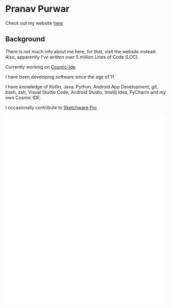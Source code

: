 # Pranav Purwar

Check out my website [here](https://invokevirtual.vercel.app)

## Background

There is not much info about me here, for that, visit the website instead.
Also, apparently *I've written over* 5 million Lines of Code (LOC).

Currently working on [Cosmic-Ide](https://github.com/Cosmic-Ide/Cosmic-Ide)

I have been developing software since the age of 11

I have knowledge of Kotlin, Java, Python, Android App Development, git, bash, zsh, Visual Studio Code, Android Studio, Intellij Idea, PyCharm and my *own* Cosmic IDE.

I occasionally contribute to [Sketchware Pro](https://github.com/Sketchware-Pro/Sketchware-Pro)

![Overview](https://github.com/PranavPurwar/PranavPurwar/blob/master/generated/overview.svg)
![Most Used Languages](https://github.com/PranavPurwar/PranavPurwar/blob/master/generated/languages.svg)
